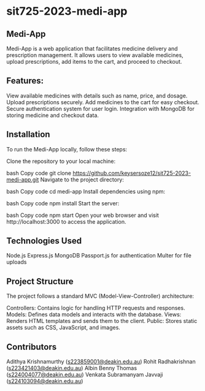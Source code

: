 # sit725-2023-medi-app
## Medi-App
Medi-App is a web application that facilitates medicine delivery and prescription management. It allows users to view available medicines, upload prescriptions, add items to the cart, and proceed to checkout.

## Features:
View available medicines with details such as name, price, and dosage.
Upload prescriptions securely.
Add medicines to the cart for easy checkout.
Secure authentication system for user login.
Integration with MongoDB for storing medicine and checkout data.
## Installation
To run the Medi-App locally, follow these steps:

Clone the repository to your local machine:

bash
Copy code
git clone https://github.com/keysersoze12/sit725-2023-medi-app.git
Navigate to the project directory:

bash
Copy code
cd medi-app
Install dependencies using npm:

bash
Copy code
npm install
Start the server:

bash
Copy code
npm start
Open your web browser and visit http://localhost:3000 to access the application.

## Technologies Used
Node.js
Express.js
MongoDB
Passport.js for authentication
Multer for file uploads
## Project Structure
The project follows a standard MVC (Model-View-Controller) architecture:

Controllers: Contains logic for handling HTTP requests and responses.
Models: Defines data models and interacts with the database.
Views: Renders HTML templates and sends them to the client.
Public: Stores static assets such as CSS, JavaScript, and images.
## Contributors
Adithya Krishnamurthy (s223859001@deakin.edu.au)
Rohit Radhakrishnan (s223421403@deakin.edu.au)
Albin Benny Thomas (s224004077@deakin.edu.au)
Venkata Subramanyam Javvaji (s224103094@deakin.edu.au)
